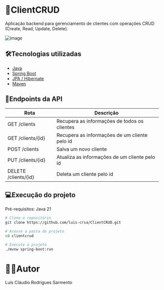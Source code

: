 # 📑ClientCRUD
Aplicação backend para gerenciamento de clientes com operações CRUD (Create, Read, Update, Delete).

![image](https://github.com/user-attachments/assets/b79ca988-e588-40ac-816e-ffbc48c1a0a5)

## 🛠️Tecnologias utilizadas  
- [Java](https://www.java.com/)  
- [Spring Boot](https://spring.io/projects/spring-boot)  
- [JPA / Hibernate](https://hibernate.org/)  
- [Maven](https://maven.apache.org/)  

## 📍Endpoints da API
| Rota               | Descrição                                          
|----------------------|-----------------------------------------------------
| GET /clients     | Recupera as informações de todos os clientes
| GET /clients/{id}   | Recupera as informações de um cliente pelo id
| POST /clients     | Salva um novo cliente
| PUT /clients/{id}     | Atualiza as informações de um cliente pelo id
| DELETE /clients/{id}     | Deleta um cliente pelo id

## 💻Execução do projeto
Pré-requisitos: Java 21

```bash
# Clone o repositório
git clone https://github.com/luis-crsa/ClientCRUD.git

# Acesse a pasta do projeto
cd clientcrud

# Execute o projeto
./mvnw spring-boot:run
```

# 👨‍💻Autor
Luís Cláudio Rodrigues Sarmento
